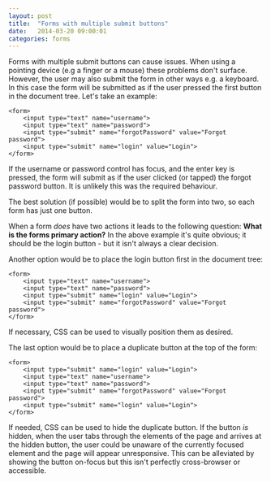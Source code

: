```yaml
---
layout: post
title:  "Forms with multiple submit buttons"
date:   2014-03-20 09:00:01
categories: forms
---
```


Forms with multiple submit buttons can cause issues. When using a pointing device (e.g a finger or a mouse) these problems don't surface. However, the user may also submit the form in other ways e.g. a keyboard. In this case the form will be submitted as if the user pressed the first button in the document tree. Let's take an example:

	<form>
		<input type="text" name="username">
		<input type="text" name="password">
		<input type="submit" name="forgotPassword" value="Forgot password">
		<input type="submit" name="login" value="Login">
	</form>

If the username or password control has focus, and the enter key is pressed, the form will submit as if the user clicked (or tapped) the forgot password button. It is unlikely this was the required behaviour.

The best solution (if possible) would be to split the form into two, so each form has just one button.

When a form *does* have two actions it leads to the following question: **What is the forms primary action?** In the above example it's quite obvious; it should be the login button - but it isn't always a clear decision.

Another option would be to place the login button first in the document tree:

	<form>
		<input type="text" name="username">
		<input type="text" name="password">
		<input type="submit" name="login" value="Login">
		<input type="submit" name="forgotPassword" value="Forgot password">
	</form>

If necessary, CSS can be used to visually position them as desired.

The last option would be to place a duplicate button at the top of the form:

	<form>
		<input type="submit" name="login" value="Login">
		<input type="text" name="username">
		<input type="text" name="password">
		<input type="submit" name="forgotPassword" value="Forgot password">
		<input type="submit" name="login" value="Login">
	</form>


If needed, CSS can be used to hide the duplicate button. If the button *is* hidden, when the user tabs through the elements of the page and arrives at the hidden button, the user could be unaware of the currently focused element and the page will appear unresponsive. This can be alleviated by showing the button on-focus but this isn't perfectly cross-browser or accessible.